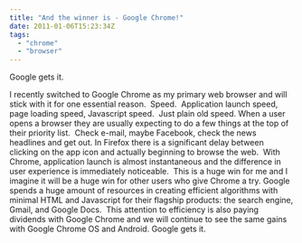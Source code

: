 ```yaml
---
title: "And the winner is - Google Chrome!"
date: 2011-01-06T15:23:34Z
tags:
  - "chrome"
  - "browser"
---
```


Google gets it. 

<!--more-->

I recently switched to Google Chrome as my primary web browser and will stick with it for one essential reason.  Speed.  Application launch speed, page loading speed, Javascript speed.  Just plain old speed. When a user opens a browser they are usually expecting to do a few things at the top of their priority list.  Check e-mail, maybe Facebook, check the news headlines and get out. In Firefox there is a significant delay between clicking on the app icon and actually beginning to browse the web.  With Chrome, application launch is almost instantaneous and the difference in user experience is immediately noticeable.  This is a huge win for me and I imagine it will be a huge win for other users who give Chrome a try. Google spends a huge amount of resources in creating efficient algorithms with minimal HTML and Javascript for their flagship products: the search engine, Gmail, and Google Docs.  This attention to efficiency is also paying dividends with Google Chrome and we will continue to see the same gains with Google Chrome OS and Android. Google gets it.

